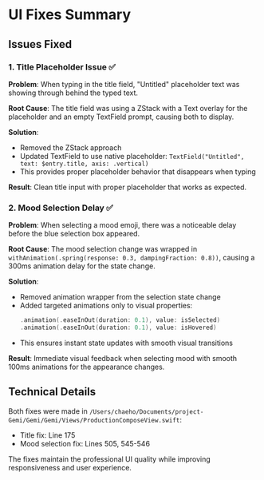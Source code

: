 # UI Fixes Summary

## Issues Fixed

### 1. Title Placeholder Issue ✅
**Problem**: When typing in the title field, "Untitled" placeholder text was showing through behind the typed text.

**Root Cause**: The title field was using a ZStack with a Text overlay for the placeholder and an empty TextField prompt, causing both to display.

**Solution**: 
- Removed the ZStack approach
- Updated TextField to use native placeholder: `TextField("Untitled", text: $entry.title, axis: .vertical)`
- This provides proper placeholder behavior that disappears when typing

**Result**: Clean title input with proper placeholder that works as expected.

### 2. Mood Selection Delay ✅
**Problem**: When selecting a mood emoji, there was a noticeable delay before the blue selection box appeared.

**Root Cause**: The mood selection change was wrapped in `withAnimation(.spring(response: 0.3, dampingFraction: 0.8))`, causing a 300ms animation delay for the state change.

**Solution**:
- Removed animation wrapper from the selection state change
- Added targeted animations only to visual properties:
  ```swift
  .animation(.easeInOut(duration: 0.1), value: isSelected)
  .animation(.easeInOut(duration: 0.1), value: isHovered)
  ```
- This ensures instant state updates with smooth visual transitions

**Result**: Immediate visual feedback when selecting mood with smooth 100ms animations for the appearance changes.

## Technical Details

Both fixes were made in `/Users/chaeho/Documents/project-Gemi/Gemi/Gemi/Views/ProductionComposeView.swift`:
- Title fix: Line 175
- Mood selection fix: Lines 505, 545-546

The fixes maintain the professional UI quality while improving responsiveness and user experience.